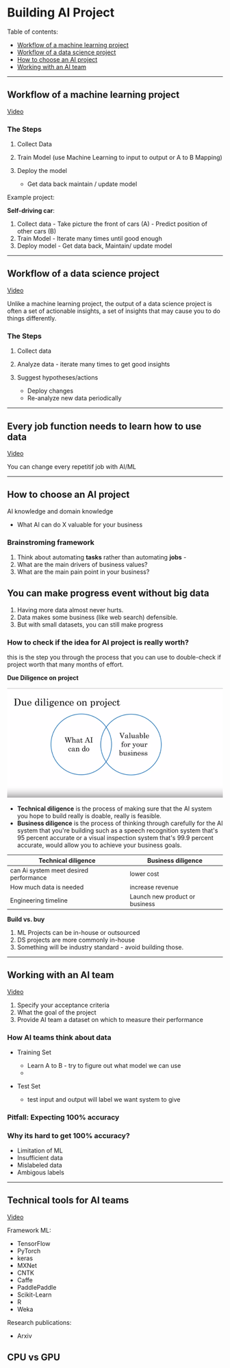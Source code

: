# Building AI Project

Table of contents:
- [Workflow of a machine learning project](#workflow-of-a-machine-learning-project)
- [Workflow of a data science project](#workflow-of-a-data-science-project)
- [How to choose an AI project](#how-to-choose-an-ai-project)
- [Working with an AI team](#working-with-an-ai-team)
--------------

## Workflow of a machine learning project

[Video](https://www.coursera.org/learn/ai-for-everyone/lecture/z6hU1/workflow-of-a-machine-learning-project)

### The Steps

1. Collect Data
2. Train Model (use Machine Learning to input to output or A to B Mapping)
3. Deploy the model 
      
      -  Get data back maintain / update model

Example project:

__Self-driving car__:
1. Collect data - Take picture the front of cars (A) - Predict position of other cars (B)
2. Train Model - Iterate many times until good enough
3. Deploy model - Get data back, Maintain/ update model 

------

## Workflow of a data science project

[Video](https://www.coursera.org/learn/ai-for-everyone/lecture/3VpZi/workflow-of-a-data-science-project)

Unlike a machine learning project, the output of a data science project is often a set of actionable insights, a set of insights that may cause you to do things differently.

### The Steps

1. Collect data
2. Analyze data  - iterate many times to get good insights
3. Suggest hypotheses/actions
    
    - Deploy changes
    - Re-analyze new data periodically

----


## Every job function needs to learn how to use data

[Video](https://www.coursera.org/learn/ai-for-everyone/lecture/W0XsP/every-job-function-needs-to-learn-how-to-use-data)

You can change every repetitif job with AI/ML

---

## How to choose an AI project

AI knowledge and domain knowledge

- What AI can do X valuable for your business

### Brainstroming framework

1. Think about automating __tasks__ rather than automating __jobs__ - 
2. What are the main drivers of business values?
3. What are the main pain point in your business?

## You can make progress event without big data

1. Having more data almost never hurts.
2. Data makes some business (like web search) defensible.
3. But with small datasets, you can still make progress

### How to check if the idea for AI project is really worth?

this is the step you through the process that you can use to double-check if project worth that many months of effort.

__Due Diligence on project__

<img src="./due_diligence_on_project.png" />

- __Technical diligence__ is the process of making sure that the AI system you hope to build really is doable, really is feasible. 
- __Business diligence__ is the process of thinking through carefully for the AI system that you're building such as a speech recognition system that's 95 percent accurate or a visual inspection system that's 99.9 percent accurate, would allow you to achieve your business goals.

| Technical diligence | Business diligence |
|------------------|-------------------|
| can Ai system meet desired performance| lower cost |
| How much data is needed | increase revenue |
| Engineering timeline | Launch new product or business |


__Build vs. buy__

1. ML Projects can be in-house or outsourced
2. DS projects are more commonly in-house
3. Something will be industry standard - avoid building those.

-----------

## Working with an AI team

[Video](https://www.coursera.org/learn/ai-for-everyone/lecture/74dmT/working-with-an-ai-team)

1. Specify your acceptance criteria
2. What the goal of the project
3. Provide AI team a dataset on which to measure their performance


### How AI teams think about data

 - Training Set 

     -  Learn A to B - try to figure out what model we can use
     -  
 - Test Set

     - test input and output will label we want system to give

### Pitfall: Expecting 100% accuracy

### Why its hard to get 100% accuracy?
- Limitation of ML
- Insufficient data
- Mislabeled data
- Ambigous labels


---------------

## Technical tools for AI teams

[Video](https://www.coursera.org/learn/ai-for-everyone/lecture/sSmkE/technical-tools-for-ai-teams-optional)

Framework ML:
- TensorFlow
- PyTorch
- keras
- MXNet
- CNTK
- Caffe
- PaddlePaddle
- Scikit-Learn
- R
- Weka

Research publications:
- Arxiv

## CPU vs GPU

